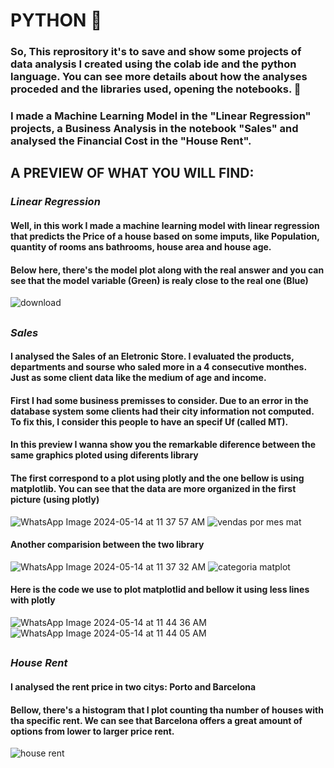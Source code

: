 # PYTHON 🐍

### So, This reprository it's to save and show some projects of data analysis I created using the colab ide and the python language.  You can see more details about how the analyses proceded and the libraries used, opening the notebooks. 💃 
### I made a Machine Learning Model in the "Linear Regression" projects, a Business Analysis in the notebook "Sales" and analysed the Financial Cost in the "House Rent".
##
## A PREVIEW OF WHAT YOU WILL FIND: 
### *Linear Regression*
#### Well, in this work I made a machine learning model with linear regression that predicts the Price of a house based on some imputs, like Population, quantity of rooms ans bathrooms, house area and house age.
#### Below here, there's the model plot along with the real answer and you can see that the model variable (Green) is realy close to the real one (Blue)
![download](https://github.com/mandyyy25/PYTHON-/assets/161378989/52e43540-e936-4947-8b9b-daab34e095ed)
##
### *Sales*
#### I analysed the Sales of an Eletronic Store. I evaluated the products, departments and sourse who saled more in a 4 consecutive monthes. Just as some client data like the medium of age and income.
#### First I had some business premisses to consider. Due to an error in the database system some clients had their city information not computed. To fix this, I consider this people to have an specif Uf (called MT).
#### In this preview I wanna show you the remarkable diference between the same graphics ploted using diferents library
#### The first correspond to a plot using plotly and the one bellow is using matplotlib. You can see that the data are more organized in the first picture (using plotly)
![WhatsApp Image 2024-05-14 at 11 37 57 AM](https://github.com/mandyyy25/PYTHON/assets/161378989/940a9993-e80a-4d64-81d3-162767cc0954)
![vendas por mes mat](https://github.com/mandyyy25/PYTHON/assets/161378989/93ea5f0c-0016-4a01-9aa5-8c0ff6551b60)
#### Another comparision between the two library
![WhatsApp Image 2024-05-14 at 11 37 32 AM](https://github.com/mandyyy25/PYTHON/assets/161378989/a32543b3-02cc-48d3-9fbb-696c23b7017d)
![categoria matplot](https://github.com/mandyyy25/PYTHON/assets/161378989/d49fa506-071c-4bed-879a-4d2cee15bb9f)
#### Here is the code we use to plot matplotlid and bellow it using less lines with plotly
![WhatsApp Image 2024-05-14 at 11 44 36 AM](https://github.com/mandyyy25/PYTHON/assets/161378989/853301e8-716d-45eb-813b-b0007e36f645)
![WhatsApp Image 2024-05-14 at 11 44 05 AM](https://github.com/mandyyy25/PYTHON/assets/161378989/0e23f258-9afe-4b40-bd5c-992dff33f231)
##
### *House Rent*
#### I analysed the rent price in two citys: Porto and Barcelona
#### Bellow, there's a histogram that I plot counting tha number of houses with tha specific rent. We can see that Barcelona offers a great amount of options from lower to larger price rent.
![house rent](https://github.com/mandyyy25/PYTHON/assets/161378989/0cda72bb-ce01-4723-8417-b63cad879b58)

 
